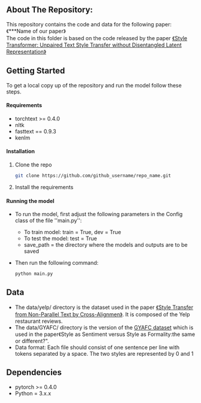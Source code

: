 ## About The Repository:
This repository contains the code and data for the following paper:\
《***Name of our paper》\
The code in this folder is based on the code released by the paper <a href="https://arxiv.org/abs/1905.05621">《Style Transformer: Unpaired Text Style Transfer without Disentangled Latent Representation》</a>

<!-- GETTING STARTED -->
## Getting Started

To get a local copy up of the repository and run the model follow these steps.
<!--*****************************1. I shoukd check the fasttext version, 2.I need to remove the perplexity requirements (kenlm) and files about pplx and add my files -->
#### Requirements 
* torchtext >= 0.4.0
* nltk
* fasttext == 0.9.3
* kenlm

#### Installation

1. Clone the repo
   ```sh
   git clone https://github.com/github_username/repo_name.git
   ```
2. Install the requirements
<!--*************************1. the type of the discriminator, if we want to keep or remove the multi_discriminator -->
#### Running the model
* To run the model, first adjust the following parameters in the Config class of the file  ''main.py'':
   * To train model: train = True,  dev = True
   * To test the model: test = True
   * save_path = the directory where the models and outputs are to be saved

* Then run the following command:
   ```sh
   python main.py
   ```
## Data 
* The data/yelp/ directory is the dataset used in the paper <a href="https://arxiv.org/abs/1705.09655">《Style Transfer from Non-Parallel Text by Cross-Alignmen》</a>. It is composed of the Yelp restaurant reviews.
*  The data/GYAFC/ directory is the version of the <a href="https://arxiv.org/abs/1803.06535"> GYAFC dataset</a> which is used in the paper《Style as Sentiment versus Style as Formality:the same or different?". 
*  Data format: Each file should consist of one sentence per line with tokens separated by a space. The two styles are represented by 0 and 1

## Dependencies
* pytorch >= 0.4.0
* Python = 3.x.x
